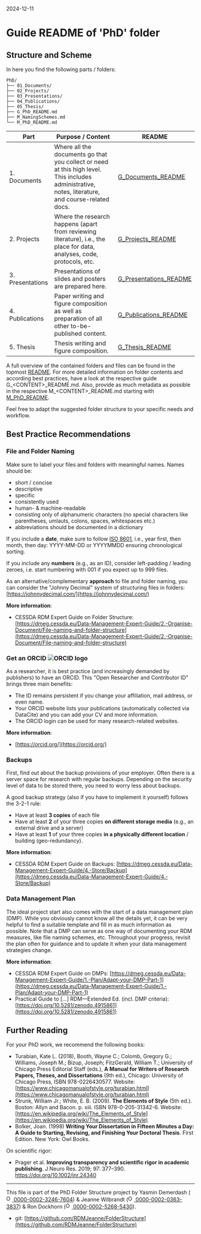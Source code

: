 2024-12-11

# Guide README of 'PhD' folder

## Structure and Scheme

In here you find the following parts / folders:

```
PhD/
├── 01_Documents/
├── 02_Projects/
├── 03_Presentations/
├── 04_Publications/
├── 05_Thesis/
├── G_PhD_README.md
├── M_NamingSchemes.md
└── M_PhD_README.md
```


| Part             | Purpose / Content                                                                                                                                 | README                                                                    |
| ---------------- | ------------------------------------------------------------------------------------------------------------------------------------------------- | ------------------------------------------------------------------------- |
| 1. Documents     | Where all the documents go that you collect or need at this high level. This includes administrative, notes, literature, and course-related docs. | [G_Documents_README](/PhD/01_Documents/G_Documents_README.md)             |
| 2. Projects      | Where the research happens (apart from reviewing literature), i.e., the place for data, analyses, code, protocols, etc.                           | [G_Projects_README](/PhD/02_Projects/G_Projects_README.md)                |
| 3. Presentations | Presentations of slides and posters are prepared here.                                                                                            | [G_Presentations_README](/PhD/03_Presentations/G_Presentations_README.md) |
| 4. Publications  | Paper writing and figure composition as well as preparation of all other to-be-published content.                                                 | [G_Publications_README](/PhD/04_Publications/G_Publications_README.md)    |
| 5. Thesis        | Thesis writing and figure composition.                                                                                                            | [G_Thesis_README](/PhD/05_Thesis/G_Thesis_README.md)                      |

A full overview of the contained folders and files can be found in the topmost [README](/README.md). 
For more detailed information on folder contents and according best practices, have a look at the respective guide G\_\<CONTENT\>\_README.md. Also, provide as much metadata as possible in the respective M\_\<CONTENT\>\_README.md starting with [M_PhD_README](/PhD/M_PhD_README.md).  

Feel free to adapt the suggested folder structure to your specific needs and workflow.


## Best Practice Recommendations

### File and Folder Naming

Make sure to label your files and folders with meaningful names. Names should be:
* short / concise
* descriptive
* specific
* consistently used
* human- & machine-readable
* consisting only of alphanumeric characters (no special characters like parentheses, umlauts, colons, spaces, whitespaces etc.)
* abbreviations should be documented in a dictionary

If you include a **date**, make sure to follow [ISO 8601](https://www.iso.org/obp/ui/en/#iso:std:iso:8601:-1:ed-1:v1:en:term:3.1.3.1), i.e., year first, then month, then day: YYYY-MM-DD or YYYYMMDD ensuring chronological sorting.

If you include any **numbers** (e.g., as an ID), consider left-padding / leading zeroes, i.e. start numbering with 001 if you expect up to 999 files.

As an alternative/complementary **approach** to file and folder naming, you can consider the "Johnny Decimal" system of structuring files in folders: [https://johnnydecimal.com/](https://johnnydecimal.com/)

**More information**:
* CESSDA RDM Expert Guide on Folder Structure: [https://dmeg.cessda.eu/Data-Management-Expert-Guide/2.-Organise-Document/File-naming-and-folder-structure](https://dmeg.cessda.eu/Data-Management-Expert-Guide/2.-Organise-Document/File-naming-and-folder-structure)


### Get an ORCID <img alt="ORCID logo" src="https://info.orcid.org/wp-content/uploads/2019/11/orcid_16x16.png"/>

As a researcher, it is best practice (and increasingly demanded by publishers) to have an ORCID. This "Open Researcher and Contributor ID"  brings three main benefits: 
* The ID remains persistent if you change your affiliation, mail address, or even name.
* Your ORCID website lists your publications (automatically collected via DataCite) and you can add your CV and more information. 
* The ORCID login can be used for many research-related websites.

**More information**:
* [https://orcid.org/](https://orcid.org/)


### Backups

First, find out about the backup provisions of your employer. Often there is a server space for research with regular backups. Depending on the security level of data to be stored there, you need to worry less about backups.

A good backup strategy (also if you have to implement it yourself) follows the 3-2-1 rule:
* Have at least **3 copies** of each file
* Have at least **2** of your three copies **on different storage media** (e.g., an external drive and a server)
* Have at least **1** of your three copies **in a physically different location** / building (geo-redundancy).

**More information**:
* CESSDA RDM Expert Guide on Backups: [https://dmeg.cessda.eu/Data-Management-Expert-Guide/4.-Store/Backup](https://dmeg.cessda.eu/Data-Management-Expert-Guide/4.-Store/Backup)

### Data Management Plan

The ideal project start also comes with the start of a data management plan (DMP). While you obviously cannot know all the details yet, it can be very helpful to find a suitable template and fill in as much information as possible. 
Note that a DMP can serve as one way of documenting your RDM measures, like file naming schemes, etc.
Throughout your progress, revisit the plan often for guidance and to update it when your data management strategies change.

**More information**:
* CESSDA RDM Expert Guide on DMPs: [https://dmeg.cessda.eu/Data-Management-Expert-Guide/1.-Plan/Adapt-your-DMP-Part-1](https://dmeg.cessda.eu/Data-Management-Expert-Guide/1.-Plan/Adapt-your-DMP-Part-1)
* Practical Guide to [...] RDM—Extended Ed. (incl. DMP criteria): [https://doi.org/10.5281/zenodo.4915861](https://doi.org/10.5281/zenodo.4915861) 



## Further Reading

For your PhD work, we recommend the following books:
* Turabian, Kate L. (2018), Booth, Wayne C.; Colomb, Gregory G.; Williams, Joseph M.; Bizup, Joseph; FitzGerald, William T.; University of Chicago Press Editorial Staff (eds.), **A Manual for Writers of Research Papers, Theses, and Dissertations** (9th ed.), Chicago: University of Chicago Press, ISBN 978-0226430577. Website: [https://www.chicagomanualofstyle.org/turabian.html](https://www.chicagomanualofstyle.org/turabian.html)
* Strunk, William Jr.; White, E. B. (2009). **The Elements of Style** (5th ed.). Boston: Allyn and Bacon. p. xiii. ISBN 978-0-205-31342-6. Website: [https://en.wikipedia.org/wiki/The_Elements_of_Style](https://en.wikipedia.org/wiki/The_Elements_of_Style)
* Bolker, Joan. (1998) **Writing Your Dissertation in Fifteen Minutes a Day: A Guide to Starting, Revising, and Finishing Your Doctoral Thesis**. First Edition. New York: Owl Books.

On scientific rigor:
*  Prager et al. **Improving transparency and scientific rigor in academic publishing**. J Neuro Res. 2019; 97: 377–390. [https://doi.org/10.1002/jnr.24340 ](https://doi.org/10.1002/jnr.24340 )


_____

This file is part of the PhD Folder Structure project by Yasmin Demerdash (<a href="https://orcid.org/0000-0002-3246-7604"><img alt="ORCID logo" src="https://info.orcid.org/wp-content/uploads/2019/11/orcid_16x16.png" width="16" height="16" /> 0000-0002-3246-7604</a>) & Jeanne  Wilbrandt (<a href="https://orcid.org/0000-0002-0363-3837"><img alt="ORCID logo" src="https://info.orcid.org/wp-content/uploads/2019/11/orcid_16x16.png" width="16" height="16" /> 0000-0002-0363-3837</a>) & Ron Dockhorn (<a href="https://orcid.org/0000-0002-5268-5430"><img alt="ORCID logo" src="https://info.orcid.org/wp-content/uploads/2019/11/orcid_16x16.png" width="16" height="16" /> 0000-0002-5268-5430</a>).

* git: [https://github.com/RDMJeanne/FolderStructure](https://github.com/RDMJeanne/FolderStructure)

